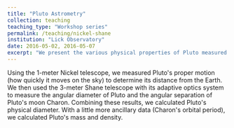 ```yaml
---
title: "Pluto Astrometry"
collection: teaching
teaching_type: "Workshop series"
permalink: /teaching/nickel-shane
institution: "Lick Observatory"
date: 2016-05-02, 2016-05-07
excerpt: "We present the various physical properties of Pluto measured from and calculated after observing with Lick?s Nickel telescope, Shane telescope, the Hubble Space Telescope, and the New Horizons deep Solar System probe. "
---
```

Using the 1-meter Nickel telescope, we measured Pluto's proper motion (how quickly it moves on
the sky) to determine its distance from the Earth. We then used the 3-meter Shane telescope with its adaptive optics system to measure the angular diameter of Pluto and the angular separation of Pluto's moon Charon. Combining these results, we calculated Pluto's physical diameter. With a little more ancillary data (Charon's orbital period), we calculated Pluto's mass and density.
